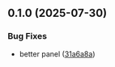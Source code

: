 ## 0.1.0 (2025-07-30)


### Bug Fixes

* better panel ([31a6a8a](https://github.com/tearoom1/kirby-ftp-backup/commit/31a6a8a425e9d5679156dc1b6776008715b2b6ec))

